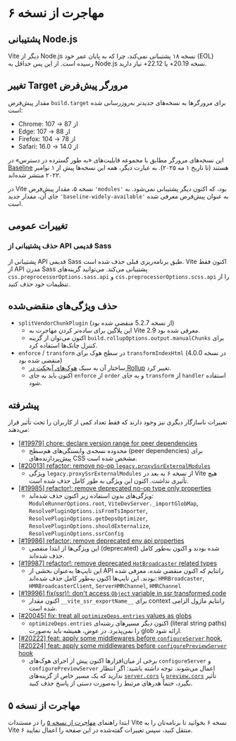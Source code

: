 # مهاجرت از نسخه ۶

## پشتیبانی Node.js

Vite دیگر از Node.js نسخه ۱۸ پشتیبانی نمی‌کند، چرا که به پایان عمر خود (EOL) رسیده است. از این پس حداقل به Node.js نسخه 20.19+ یا 22.12+ نیاز دارید.

## تغییر Target مرورگر پیش‌فرض

مقدار پیش‌فرض `build.target` برای مرورگرها به نسخه‌های جدیدتر به‌روزرسانی شده است:

- Chrome: از 87 → 107
- Edge: از 88 → 107
- Firefox: از 78 → 104
- Safari: از 14.0 → 16.0

این نسخه‌های مرورگر مطابق با مجموعه قابلیت‌های «به طور گسترده در دسترس» در [Baseline](https://web-platform-dx.github.io/web-features/) هستند (تا تاریخ ۱ مه ۲۰۲۵). به عبارت دیگر، همه این نسخه‌ها پیش از ۱ نوامبر ۲۰۲۲ منتشر شده‌اند.

در Vite نسخه ۵، مقدار پیش‌فرض `'modules'` بود، که اکنون دیگر پشتیبانی نمی‌شود. به جای آن، مقدار جدید `'baseline-widely-available'` به عنوان پیش‌فرض معرفی شده است.

## تغییرات عمومی

### حذف پشتیبانی از API قدیمی Sass

پشتیبانی از API قدیمی Sass طبق برنامه‌ریزی قبلی حذف شده است. Vite اکنون فقط از API مدرن Sass پشتیبانی می‌کند. می‌توانید گزینه‌های `css.preprocessorOptions.sass.api` و `css.preprocessorOptions.scss.api` را از تنظیمات خود حذف کنید.

## حذف ویژگی‌های منقضی‌شده

- `splitVendorChunkPlugin` (از نسخه 5.2.7 منقضی شده بود)
  - این پلاگین برای ساده‌تر کردن مهاجرت به Vite 2.9 معرفی شده بود.
  - اکنون می‌توان از گزینه `build.rollupOptions.output.manualChunks` برای کنترل چانک‌ها استفاده کرد.
- `enforce` / `transform` در سطح هوک برای `transformIndexHtml` (در نسخه 4.0.0 منقضی شده بود)
  - ساختار آن به سبک [هوک‌های آبجکت در Rollup](https://rollupjs.org/plugin-development/#build-hooks:~:text=Instead%20of%20a%20function%2C%20hooks%20can%20also%20be%20objects.) تغییر کرد.
  - اکنون باید به جای `enforce` از `order` و به جای `transform` از `handler` استفاده شود.

## پیشرفته

تغییرات ناسازگار دیگری نیز وجود دارند که فقط تعداد کمی از کاربران را تحت تأثیر قرار می‌دهند:

- [‎[#19979] chore: declare version range for peer dependencies](https://github.com/vitejs/vite/pull/19979)
  - محدوده نسخه‌ی وابستگی‌های هم‌سطح (peer dependencies) برای پیش‌پردازنده‌های CSS مشخص شده است.
- [‎[#20013] refactor: remove no-op `legacy.proxySsrExternalModules`](https://github.com/vitejs/vite/pull/20013)
  - ویژگی `legacy.proxySsrExternalModules` از نسخه ۶ به بعد در Vite هیچ تأثیری نداشت. اکنون این ویژگی به طور کامل حذف شده است.
- [‎[#19985] refactor!: remove deprecated no-op type only properties](https://github.com/vitejs/vite/pull/19985)
  - ویژگی‌های بدون استفاده زیر اکنون حذف شده‌اند: `ModuleRunnerOptions.root`, `ViteDevServer._importGlobMap`, `ResolvePluginOptions.isFromTsImporter`, `ResolvePluginOptions.getDepsOptimizer`, `ResolvePluginOptions.shouldExternalize`, `ResolvePluginOptions.ssrConfig`
- [‎[#19986] refactor: remove deprecated env api properties](https://github.com/vitejs/vite/pull/19986)
  - این ویژگی‌ها از ابتدا منقضی (deprecated) شده بودند و اکنون به‌طور کامل حذف شده‌اند.
- [‎[#19987] refactor!: remove deprecated `HotBroadcaster` related types](https://github.com/vitejs/vite/pull/19987)
  - این تایپ‌ها به‌عنوان بخشی از API رانتایم که اکنون منقضی شده، معرفی شده بودند. این تایپ‌ها اکنون به‌طور کامل حذف شده‌اند: `HMRBroadcaster`, `HMRBroadcasterClient`, `ServerHMRChannel`, `HMRChannel`
- [‎[#19996] fix(ssr)!: don't access `Object` variable in ssr transformed code](https://github.com/vitejs/vite/pull/19996)
  - اکنون مقدار `__vite_ssr_exportName__` برای context رانتایم ماژول الزامی شده است.
- [‎[#20045] fix: treat all `optimizeDeps.entries` values as globs](https://github.com/vitejs/vite/pull/20045)
  - `optimizeDeps.entries` اکنون دیگر مسیرهای رشته‌ای (literal string paths) را نمی‌پذیرد. در عوض، همیشه باید به‌صورت glob ارائه شود.
- [‎[#20222] feat: apply some middlewares before `configureServer` hook](https://github.com/vitejs/vite/pull/20222), [[#20224] feat: apply some middlewares before `configurePreviewServer` hook](https://github.com/vitejs/vite/pull/20224)
  - برخی از میان‌افزارها اکنون پیش از اجرای هوک‌های `configureServer` و `configurePreviewServer` اعمال می‌شوند. توجه داشته باشید: اگر انتظار ندارید که یک مسیر خاص از گزینه‌های [`server.cors`](../config/server-options.md#server-cors) یا [`preview.cors`](../config/preview-options.md#preview-cors) تأثیر بگیرد، حتماً هدرهای مرتبط را به‌صورت دستی از پاسخ حذف کنید.

## مهاجرت از نسخه ۵

ابتدا راهنمای [مهاجرت از نسخه ۵](https://v6.vite.dev/guide/migration.html) را در مستندات Vite نسخه ۶ بخوانید تا برنامه‌تان را به Vite ۶ منتقل کنید، سپس تغییرات گفته‌شده در این صفحه را اعمال نمایید.
